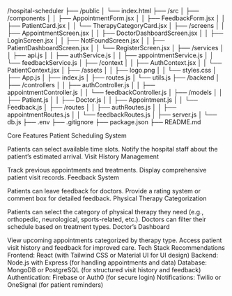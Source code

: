
/hospital-scheduler
├── /public
│   └── index.html
├── /src
│   ├── /components
│   │   ├── AppointmentForm.jsx
│   │   ├── FeedbackForm.jsx
│   │   ├── PatientCard.jsx
│   │   └── TherapyCategoryCard.jsx
│   ├── /screens
│   │   ├── AppointmentScreen.jsx
│   │   ├── DoctorDashboardScreen.jsx
│   │   ├── LoginScreen.jsx
│   │   ├── NotFoundScreen.jsx
│   │   ├── PatientDashboardScreen.jsx
│   │   └── RegisterScreen.jsx
│   ├── /services
│   │   ├── api.js
│   │   ├── authService.js
│   │   ├── appointmentService.js
│   │   └── feedbackService.js
│   ├── /context
│   │   ├── AuthContext.jsx
│   │   └── PatientContext.jsx
│   ├── /assets
│   │   ├── logo.png
│   │   └── styles.css
│   ├── App.js
│   ├── index.js
│   ├── routes.js
│   └── utils.js
├── /backend
│   ├── /controllers
│   │   ├── authController.js
│   │   ├── appointmentController.js
│   │   └── feedbackController.js
│   ├── /models
│   │   ├── Patient.js
│   │   ├── Doctor.js
│   │   ├── Appointment.js
│   │   └── Feedback.js
│   ├── /routes
│   │   ├── authRoutes.js
│   │   ├── appointmentRoutes.js
│   │   └── feedbackRoutes.js
│   ├── server.js
│   └── db.js
├── .env
├── .gitignore
├── package.json
├── README.md


Core Features
Patient Scheduling System

Patients can select available time slots.
Notify the hospital staff about the patient’s estimated arrival.
Visit History Management

Track previous appointments and treatments.
Display comprehensive patient visit records.
Feedback System

Patients can leave feedback for doctors.
Provide a rating system or comment box for detailed feedback.
Physical Therapy Categorization

Patients can select the category of physical therapy they need (e.g., orthopedic, neurological, sports-related, etc.).
Doctors can filter their schedule based on treatment types.
Doctor’s Dashboard

View upcoming appointments categorized by therapy type.
Access patient visit history and feedback for improved care.
Tech Stack Recommendations
Frontend: React (with Tailwind CSS or Material UI for UI design)
Backend: Node.js with Express (for handling appointments and data)
Database: MongoDB or PostgreSQL (for structured visit history and feedback)
Authentication: Firebase or Auth0 (for secure login)
Notifications: Twilio or OneSignal (for patient reminders)
